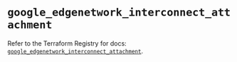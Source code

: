 # `google_edgenetwork_interconnect_attachment`

Refer to the Terraform Registry for docs: [`google_edgenetwork_interconnect_attachment`](https://registry.terraform.io/providers/hashicorp/google-beta/6.37.0/docs/resources/google_edgenetwork_interconnect_attachment).
